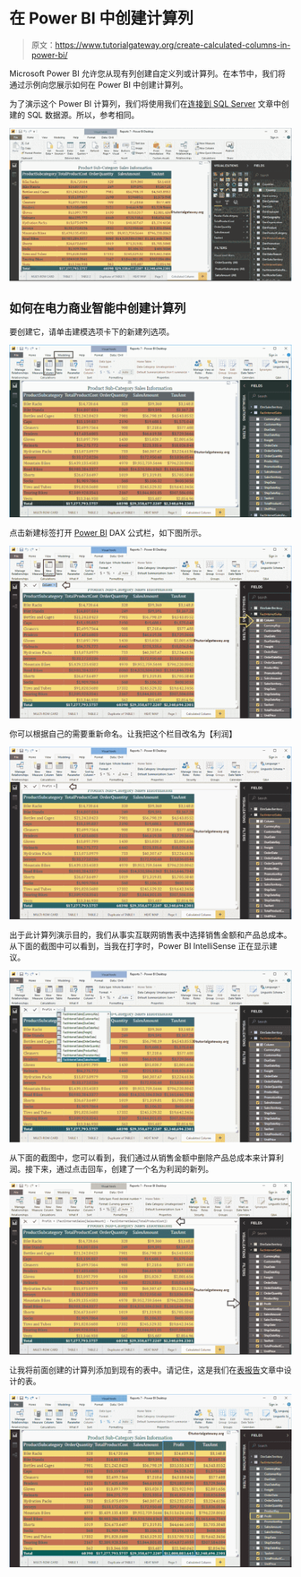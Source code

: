 # 在 Power BI 中创建计算列

> 原文：<https://www.tutorialgateway.org/create-calculated-columns-in-power-bi/>

Microsoft Power BI 允许您从现有列创建自定义列或计算列。在本节中，我们将通过示例向您展示如何在 Power BI 中创建计算列。

为了演示这个 Power BI 计算列，我们将使用我们在[连接到 SQL Server](https://www.tutorialgateway.org/connect-power-bi-to-sql-server/) 文章中创建的 SQL 数据源。所以，参考相同。

![Create Calculated Columns in Power BI 1](img/702bebdbff40130393a7a551c556010c.png)

## 如何在电力商业智能中创建计算列

要创建它，请单击建模选项卡下的新建列选项。

![Create Calculated Columns in Power BI 2](img/4d98bd19d0f06275d25fbc5d53e2c8e1.png)

点击新建标签打开 [Power BI](https://www.tutorialgateway.org/power-bi-tutorial/) DAX 公式栏，如下图所示。

![Create Calculated Columns in Power BI 3](img/630191b5aac61390fdfbec8c660eb635.png)

你可以根据自己的需要重新命名。让我把这个栏目改名为【利润】

![Create Calculated Columns in Power BI 4](img/cd685fd2a0a774e71565c83f0c58d6d7.png)

出于此计算列演示目的，我们从事实互联网销售表中选择销售金额和产品总成本。从下面的截图中可以看到，当我在打字时，Power BI IntelliSense 正在显示建议。

![Create Calculated Columns in Power BI 5](img/1667f1aed7d0ae33dc869c2d9c439552.png)

从下面的截图中，您可以看到，我们通过从销售金额中删除产品总成本来计算利润。接下来，通过点击回车，创建了一个名为利润的新列。

![Create Calculated Columns in Power BI 6](img/eee9875d129bad02b2ad5b7cdab8745f.png)

让我将前面创建的计算列添加到现有的表中。请记住，这是我们在[表报告](https://www.tutorialgateway.org/create-a-table-in-power-bi/)文章中设计的表。

![Create Calculated Columns in Power BI 7](img/b1d19e9c8d98b7e5a70053dc9fc8350e.png)